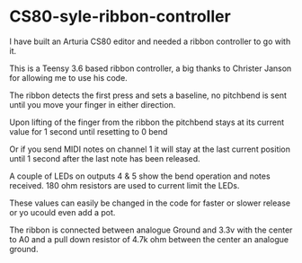# CS80-syle-ribbon-controller
I have built an Arturia CS80 editor and needed a ribbon controller to go with it.

This is a Teensy 3.6 based ribbon controller, a big thanks to Christer Janson for allowing me to use his code.

The ribbon detects the first press and sets a baseline, no pitchbend is sent until you move your finger in either direction.

Upon lifting of the finger from the ribbon the pitchbend stays at its current value for 1 second until resetting to 0 bend

Or if you send MIDI notes on channel 1 it will stay at the last current position until 1 second after the last note has been released.

A couple of LEDs on outputs 4 & 5 show the bend operation and notes received. 180 ohm resistors are used to current limit the LEDs.

These values can easily be changed in the code for faster or slower release or yo ucould even add a pot.

The ribbon is connected between analogue Ground and 3.3v with the center to A0 and a pull down resistor of 4.7k ohm between the center an analogue ground.

